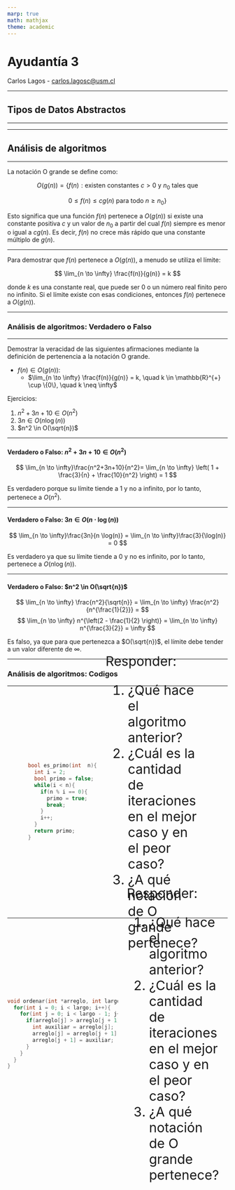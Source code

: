 ```yaml
---
marp: true
math: mathjax
theme: academic
---
```


<!-- _class: lead -->
# Ayudantía 3
Carlos Lagos - carlos.lagosc@usm.cl

---

<!-- _class: lead -->
## Tipos de Datos Abstractos

---
<!-- _header: Tipos de Datos Abstractos  --->



---

<!-- _class: lead -->
## Análisis de algoritmos

---

<!-- _header: Análisis de algoritmos --->

La notación O grande se define como:

$$
O(g(n)) = \{f(n) : \text{existen constantes } c > 0 \text{ y } n_0 \text{ tales que } 
$$

$$
0 \leq f(n) \leq cg(n) \text{ para todo } n \geq n_0\}
$$


Esto significa que una función $f(n)$ pertenece a $O(g(n))$ si existe una constante positiva $c$ y un valor de $n_0$ a partir del cual $f(n)$ siempre es menor o igual a $cg(n)$. Es decir, $f(n)$ no crece más rápido que una constante múltiplo de $g(n)$.

---
<!-- _header: Análisis de algoritmos --->

Para demostrar que $f(n)$ pertenece a $O(g(n))$, a menudo se utiliza el límite:

$$
\lim_{n \to \infty} \frac{f(n)}{g(n)} = k
$$

donde $k$ es una constante real, que puede ser 0 o un número real finito pero no infinito. Si el límite existe con esas condiciones, entonces $f(n)$ pertenece a $O(g(n))$.

---

<!-- _class: lead -->
### Análisis de algoritmos: Verdadero o Falso

---

<!-- _header: Análisis de algoritmos: Verdadero o Falso  --->

Demostrar la veracidad de las siguientes afirmaciones mediante la definición de pertenencia a la notación O grande.


* $f(n) \in O(g(n))$:
    * $\lim_{n \to \infty} \frac{f(n)}{g(n)} = k, \quad k \in \mathbb{R}^{+} \cup \{0\}, \quad k \neq \infty$

Ejercicios:
1. $n^2 + 3n + 10 \in O(n^2)$
2. $3n \in O(n \log(n))$
3. $n^2 \in O(\sqrt{n})$

---

<!-- _header: Análisis de algoritmos: Verdadero o Falso  --->

#### Verdadero o Falso: $n^2 + 3n + 10 \in O(n^2)$

$$
\lim_{n \to \infty}\frac{n^2+3n+10}{n^2}= \lim_{n \to \infty} \left( 1 + \frac{3}{n} + \frac{10}{n^2} \right) = 1
$$

Es verdadero porque su límite tiende a 1 y no a infinito, por lo tanto, pertenece a $O(n^2)$.

---

<!-- _header: Análisis de algoritmos: Verdadero o Falso  --->

#### Verdadero o Falso: $3n \in O(n \cdot \log(n))$

$$
\lim_{n \to \infty}\frac{3n}{n \log(n)} = \lim_{n \to \infty}\frac{3}{\log(n)} = 0
$$

Es verdadero ya que su límite tiende a 0 y no es infinito, por lo tanto, pertenece a $O(n\log(n))$.

---

<!-- _header: Análisis de algoritmos: Verdadero o Falso  --->

#### Verdadero o Falso: $n^2 \in O(\sqrt{n})$

$$
\lim_{n \to \infty} \frac{n^2}{\sqrt{n}} = 
\lim_{n \to \infty} \frac{n^2}{n^{\frac{1}{2}}} =
$$
$$
\lim_{n \to \infty} n^{\left(2 - \frac{1}{2} \right)} = 
\lim_{n \to \infty} n^{\frac{3}{2}} = \infty
$$

Es falso, ya que para que pertenezca a $O(\sqrt{n})$, el límite debe tender a un valor diferente de $\infty$.

---

<!-- _class: lead -->
### Análisis de algoritmos: Codigos

---

<style scoped>
.main{
    display:flex;
    justify-content:center;
    align-items:center;
    height:500px;
}
.main pre{
    width:50%;
}
</style>

<!-- _header: Análisis de algoritmos: Codigos  --->
<div class="main">

```c++
bool es_primo(int  n){
  int i = 2;
  bool primo = false;
  while(i < n){
    if(n % i == 0){
      primo = true;
      break;
    }
    i++;
  }
  return primo;
}
```

<div style="width:50%;font-size:30px;padding:20px;box-sizing:border-box;">

Responder:

1. ¿Qué hace el algoritmo anterior?
2. ¿Cuál es la cantidad de iteraciones en el mejor caso y en el peor caso?
3. ¿A qué notación de O grande pertenece?

</div>

</div>

---

<style scoped>
.main{
    display:flex;
    justify-content:center;
    align-items:center;
    height:500px;
}
.main pre{
    width:50%;
}
</style>

<!-- _header: Análisis de algoritmos: Codigos  --->
<div class="main">

```c++
void ordenar(int *arreglo, int largo){
  for(int i = 0; i < largo; i++){
    for(int j = 0; i < largo - 1; j++){
      if(arreglo[j] > arreglo[j + 1]){
        int auxiliar = arreglo[j];
        arreglo[j] = arreglo[j + 1];
        arreglo[j + 1] = auxiliar;
      }
    }
  }
}
```

<div style="width:50%;font-size:30px;padding:20px;box-sizing:border-box;">

Responder:

1. ¿Qué hace el algoritmo anterior?
2. ¿Cuál es la cantidad de iteraciones en el mejor caso y en el peor caso?
3. ¿A qué notación de O grande pertenece?

</div>

</div>